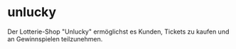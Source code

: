 # unlucky
Der Lotterie-Shop "Unlucky" ermöglichst es Kunden, Tickets zu kaufen und an Gewinnspielen teilzunehmen.
